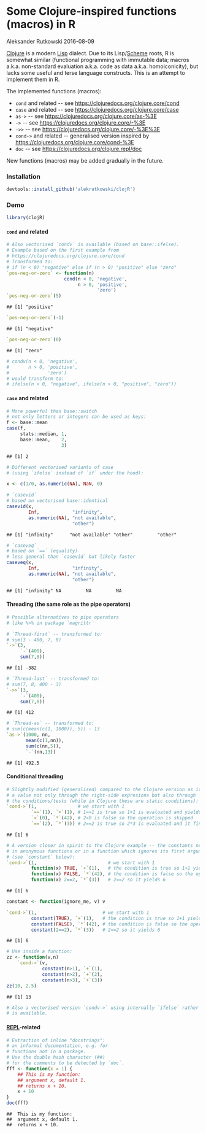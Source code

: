 Some Clojure-inspired functions (macros) in R
================
Aleksander Rutkowski
2016-08-09

[Clojure](https://clojure.org/) is a modern [Lisp](https://en.wikipedia.org/wiki/Lisp_%28programming_language%29) dialect. Due to its Lisp/[Scheme](https://en.wikipedia.org/wiki/Scheme_%28programming_language%29) roots, R is somewhat similar (functional programming with immutable data; macros a.k.a. non-standard evaluation a.k.a. code as data a.k.a. homoiconicity), but lacks some useful and terse language constructs. This is an attempt to implement them in R.

The implemented functions (macros):

-   `cond` and related -- see <https://clojuredocs.org/clojure.core/cond>
-   `case` and related -- see <https://clojuredocs.org/clojure.core/case>
-   `as->` -- see <https://clojuredocs.org/clojure.core/as-%3E>
-   `->` -- see <https://clojuredocs.org/clojure.core/-%3E>
-   `->>` -- see <https://clojuredocs.org/clojure.core/-%3E%3E>
-   `cond->` and related -- generalised version inspired by <https://clojuredocs.org/clojure.core/cond-%3E>
-   `doc` -- see <https://clojuredocs.org/clojure.repl/doc>

New functions (macros) may be added gradually in the future.

### Installation

``` r
devtools::install_github('alekrutkowski/clojR')
```

### Demo

``` r
library(clojR)
```

#### `cond` and related

``` r
# Also vectorised `condv` is available (based on base::ifelse).
# Example based on the first example from
# https://clojuredocs.org/clojure.core/cond
# Transformed to:
# if (n < 0) "negative" else if (n > 0) "positive" else "zero"
`pos-neg-or-zero` <- function(n)
                     cond(n < 0, 'negative',
                          n > 0, 'positive',
                                 'zero')
`pos-neg-or-zero`(5)
```

    ## [1] "positive"

``` r
`pos-neg-or-zero`(-1)
```

    ## [1] "negative"

``` r
`pos-neg-or-zero`(0)
```

    ## [1] "zero"

``` r
# condv(n < 0, 'negative',
#       n > 0, 'positive',
#              'zero')
# would transform to:
# ifelse(n < 0, "negative", ifelse(n > 0, "positive", "zero"))
```

#### `case` and related

``` r
# More powerful than base::switch
# not only letters or integers can be used as keys:
f <- base::mean
case(f,
     stats::median, 1,
     base::mean,    2,
                    3)
```

    ## [1] 2

``` r
# Different vectorised variants of case
# (using `ifelse` instead of `if` under the hood):

x <- c(1/0, as.numeric(NA), NaN, 0)

# `casevid`
# based on vectorised base::identical
casevid(x,
        Inf,            "infinity",
        as.numeric(NA), "not available",
                        "other")
```

    ## [1] "infinity"      "not available" "other"         "other"

``` r
# `caseveq`
# based on `==` (equality)
# less general than `casevid` but likely faster
caseveq(x,
        Inf,            "infinity",
        as.numeric(NA), "not available",
                        "other")
```

    ## [1] "infinity" NA         NA         NA

#### Threading (the same role as the pipe operators)

``` r
# Possible alternatives to pipe operators
# like %>% in package `magrittr`

# `Thread-first` -- transformed to:
# sum(3 - 400, 7, 8)
`->`(3,
     `-`(400),
     sum(7,8))
```

    ## [1] -382

``` r
# `Thread-last` -- transformed to:
# sum(7, 8, 400 - 3)
`->>`(3,
     `-`(400),
     sum(7,8))
```

    ## [1] 412

``` r
# `Thread-as` -- transformed to:
# sum(c(mean(c(1, 1000)), 5)) - 13
`as->`(1000, nn,
       mean(c(1,nn)),
       sum(c(nn,5)),
       `-`(nn,13))
```

    ## [1] 492.5

#### Conditional threading

``` r
# Slightly modified (generalised) compared to the Clojure version as it is threading the
# a value not only through the right-side expresions but also through
# the conditions/tests (while in Clojure these are static conditions):
`cond->`(1,               # we start with 1
         `==`(1), `+`(1), # 1==1 is true so 1+1 is evaluated and yields 2 which is threded further
         `<`(0), `*`(42), # 2<0 is false so the operation is skipped
         `==`(2), `*`(3)) # 2==2 is true so 2*3 is evaluated and it finally yields 6
```

    ## [1] 6

``` r
# A version closer in spirit to the Clojure example -- the constants need to be wrapped
# in anonymous functions or in a function which ignores its first argument
# (see `constant` below):
`cond->`(1,                          # we start with 1
         function(x) TRUE, `+`(1),   # the condition is true so 1+1 yields 2
         function(x) FALSE, `*`(42), # the condition is false so the operation is skipped
         function(x) 2==2, `*`(3))   # 2==2 so it yields 6
```

    ## [1] 6

``` r
constant <- function(ignore_me, v) v

`cond->`(1,                        # we start with 1
         constant(TRUE), `+`(1),   # the condition is true so 1+1 yields 2
         constant(FALSE), `*`(42), # the condition is false so the operation is skipped
         constant(2==2), `*`(3))   # 2==2 so it yields 6
```

    ## [1] 6

``` r
# Use inside a function:
zz <- function(v,n)
    `cond->`(v,
             constant(n>1), `+`(1),
             constant(n>2), `+`(2),
             constant(n>3), `+`(3))
zz(10, 2.5)
```

    ## [1] 13

``` r
# Also a vectorised version `condv->` using internally `ifelse` rather than `if`
# is available.
```

#### [REPL](https://en.wikipedia.org/wiki/Read%E2%80%93eval%E2%80%93print_loop)-related

``` r
# Extraction of inline "docstrings":
# an informal documentation, e.g. for
# functions not in a package.
# Use the double hash character (##)
# for the comments to be detected by `doc`.
fff <- function(x = 1) {
    ## This is my function:
    ## argument x, default 1.
    ## returns x + 10.
    x + 10
}
doc(fff)
```

    ##  This is my function:
    ##  argument x, default 1.
    ##  returns x + 10.
